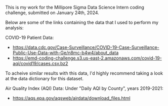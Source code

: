 This is my work for the Millipore Sigma Data Science Intern coding challenge, submitted on January 24th, 2024.

Below are some of the links containing the data that I used to perform my analysis:

COVID-19 Patient Data:

- https://data.cdc.gov/Case-Surveillance/COVID-19-Case-Surveillance-Public-Use-Data-with-Ge/n8mc-b4w4/about_data
- https://emd-coding-challenge.s3.us-east-2.amazonaws.com/covid-19-aqi/covid19/cases.csv.bz2

To acheive similar results with this data, I'd highly recommend taking a look at
the data dictionary for this dataset.

Air Quality Index (AQI) Data:
Under "Daily AQI by County", years 2019-2021:
- https://aqs.epa.gov/aqsweb/airdata/download_files.html
